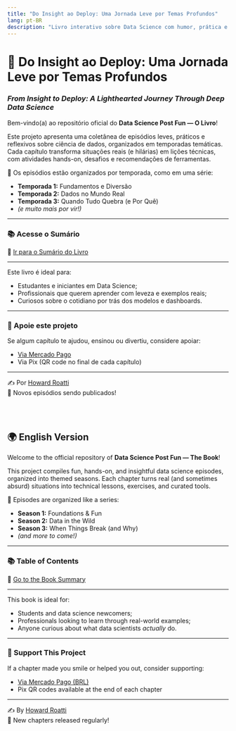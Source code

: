 ```yaml
---
title: "Do Insight ao Deploy: Uma Jornada Leve por Temas Profundos"
lang: pt-BR
description: "Livro interativo sobre Data Science com humor, prática e profundidade"
---
```


# 📘 Do Insight ao Deploy: Uma Jornada Leve por Temas Profundos  
### *From Insight to Deploy: A Lighthearted Journey Through Deep Data Science*

Bem-vindo(a) ao repositório oficial do **Data Science Post Fun — O Livro**!

Este projeto apresenta uma coletânea de episódios leves, práticos e reflexivos sobre ciência de dados, organizados em temporadas temáticas. Cada capítulo transforma situações reais (e hilárias) em lições técnicas, com atividades hands-on, desafios e recomendações de ferramentas.

📌 Os episódios estão organizados por temporada, como em uma série:

- **Temporada 1:** Fundamentos e Diversão  
- **Temporada 2:** Dados no Mundo Real  
- **Temporada 3:** Quando Tudo Quebra (e Por Quê)  
- *(e muito mais por vir!)*

---

### 📚 Acesse o Sumário

🔗 [Ir para o Sumário do Livro](https://howardroatti.github.io/datasciencefunbook/summary.html)

---

Este livro é ideal para:

- Estudantes e iniciantes em Data Science;
- Profissionais que querem aprender com leveza e exemplos reais;
- Curiosos sobre o cotidiano por trás dos modelos e dashboards.

---

### 💙 Apoie este projeto

Se algum capítulo te ajudou, ensinou ou divertiu, considere apoiar:

- [Via Mercado Pago](http://link.mercadopago.com.br/datasciencefunbook)
- Via Pix (QR code no final de cada capítulo)

---

✍️ Por [Howard Roatti](https://www.linkedin.com/in/howardroatti)  
📅 Novos episódios sendo publicados!

<br>
<br>

## 🌍 English Version

Welcome to the official repository of **Data Science Post Fun — The Book**!

This project compiles fun, hands-on, and insightful data science episodes, organized into themed seasons. Each chapter turns real (and sometimes absurd) situations into technical lessons, exercises, and curated tools.

📌 Episodes are organized like a series:

- **Season 1:** Foundations & Fun  
- **Season 2:** Data in the Wild  
- **Season 3:** When Things Break (and Why)  
- *(and more to come!)*

---

### 📚 Table of Contents

🔗 [Go to the Book Summary](https://howardroatti.github.io/datasciencefunbook/summary.html)

---

This book is ideal for:

- Students and data science newcomers;
- Professionals looking to learn through real-world examples;
- Anyone curious about what data scientists *actually* do.


---

### 💙 Support This Project

If a chapter made you smile or helped you out, consider supporting:

- [Via Mercado Pago (BRL)](http://link.mercadopago.com.br/datasciencefunbook)
- Pix QR codes available at the end of each chapter

---

✍️ By [Howard Roatti](https://www.linkedin.com/in/howardroatti)  
📅 New chapters released regularly!
